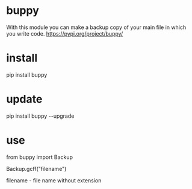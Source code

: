 # buppy
With this module you can make a backup copy of your main file in which you write code.
https://pypi.org/project/buppy/

# install
pip install buppy

# update
pip install buppy --upgrade

# use
from buppy import Backup

Backup.gcff("filename")

filename - file name without extension
